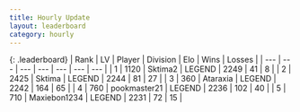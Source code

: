 ```yaml
---
title: Hourly Update
layout: leaderboard
category: hourly
---
```


{: .leaderboard}
| Rank | LV | Player | Division | Elo | Wins | Losses |
| --- | --- | --- | --- | --- | --- | --- |
| <span data-change="0">1</span> | 1120 | <span title="ID: 402846">Sktima2</span> | LEGEND | <span data-change="0">2249</span> | <span data-change="0">41</span> | <span data-change="0">8</span> |
| <span data-change="0">2</span> | 2425 | <span title="ID: 353063">Sktima</span> | LEGEND | <span data-change="0">2244</span> | <span data-change="0">81</span> | <span data-change="0">27</span> |
| <span data-change="0">3</span> | 360 | <span title="ID: 745153">Ataraxia</span> | LEGEND | <span data-change="0">2242</span> | <span data-change="0">164</span> | <span data-change="0">65</span> |
| <span data-change="0">4</span> | 760 | <span title="ID: 652474">pookmaster21</span> | LEGEND | <span data-change="0">2236</span> | <span data-change="0">102</span> | <span data-change="0">40</span> |
| <span data-change="0">5</span> | 710 | <span title="ID: 410122">Maxiebon1234</span> | LEGEND | <span data-change="0">2231</span> | <span data-change="0">72</span> | <span data-change="0">15</span> |